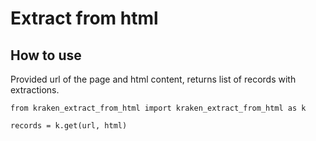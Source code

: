 # Extract from html

## How to use
Provided url of the page and html content, returns list of records with extractions.

`from kraken_extract_from_html import kraken_extract_from_html as k
`

`records = k.get(url, html)`